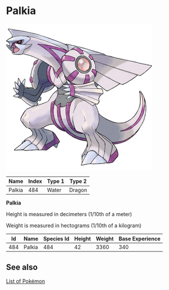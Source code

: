 # Palkia


![Palkia](images/484.png)

| **Name** | **Index** | **Type 1** | **Type 2** |
|----|----|----|----|
| Palkia | 484 | Water | Dragon  |

**Palkia** 


Height is measured in decimeters (1/10th of a meter)

Weight is measured in hectograms (1/10th of a kilogram)

| **Id** | **Name** | **Species Id** | **Height** | **Weight** | **Base Experience** |
|--------|----------|----------------|------------|------------|---------------------|
| 484 | Palkia | 484 | 42 | 3360 | 340 |


## See also

[List of Pokémon](../pokemon.md)
